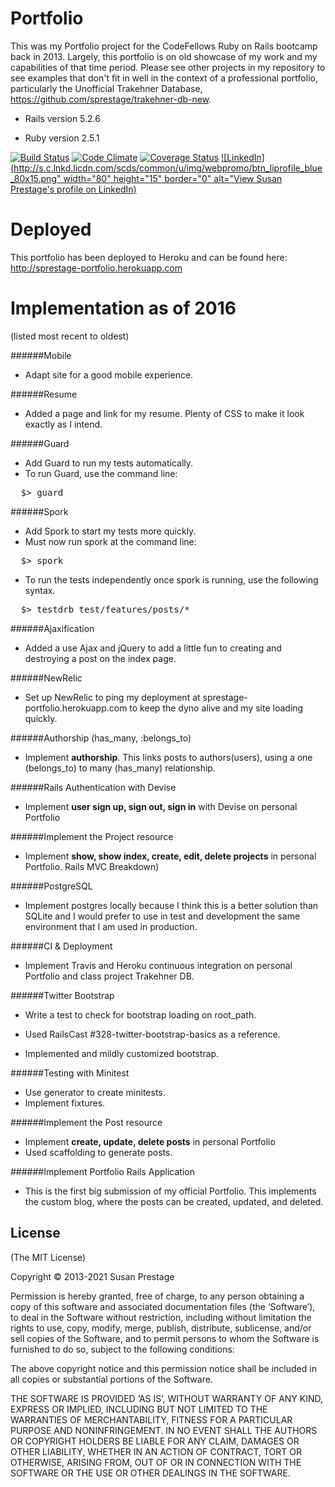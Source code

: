 Portfolio
=========
This was my Portfolio project for the CodeFellows Ruby on Rails bootcamp back in 2013.  Largely, this portfolio is on old showcase of my work and my capabilities of that time period.  Please see other projects in my repository to see examples that don't fit in well in the context of a professional portfolio, particularly the Unofficial Trakehner Database, https://github.com/sprestage/trakehner-db-new.

* Rails version 5.2.6

* Ruby version 2.5.1

[![Build Status](https://travis-ci.org/sprestage/portfolio.png?branch=master)](https://travis-ci.org/sprestage/Portfolio) [![Code Climate](https://codeclimate.com/github/sprestage/Portfolio.png)](https://codeclimate.com/github/sprestage/Portfolio) [![Coverage Status](https://coveralls.io/repos/sprestage/Portfolio/badge.png)](https://coveralls.io/r/sprestage/Portfolio)
[![LinkedIn](http://s.c.lnkd.licdn.com/scds/common/u/img/webpromo/btn_liprofile_blue_80x15.png" width="80" height="15" border="0" alt="View Susan Prestage's profile on LinkedIn)](http://www.linkedin.com/in/susanprestage)


Deployed
========
This portfolio has been deployed to Heroku and can be found here: http://sprestage-portfolio.herokuapp.com


Implementation as of 2016
=======
(listed most recent to oldest)

######Mobile
- Adapt site for a good mobile experience.

######Resume
- Added a page and link for my resume.  Plenty of CSS to make it look exactly as I intend.

######Guard
- Add Guard to run my tests automatically.
- To run Guard, use the command line:
<pre>
  $> guard
</pre>

######Spork
- Add Spork to start my tests more quickly.
- Must now run spork at the command line:
<pre>
  $> spork
</pre>
- To run the tests independently once spork is running, use the following syntax.
<pre>
  $> testdrb test/features/posts/*
</pre>

######Ajaxification
- Added a use Ajax and jQuery to add a little fun to creating and destroying a post on the index page.

######NewRelic
- Set up NewRelic to ping my deployment at sprestage-portfolio.herokuapp.com
to keep the dyno alive and my site loading quickly.

######Authorship (has_many, :belongs_to)
- Implement <b>authorship</b>.  This links posts to authors(users), using a one (belongs_to) to many (has_many) relationship.

######Rails Authentication with Devise
- Implement <b>user sign up, sign out, sign in</b> with Devise on personal Portfolio

######Implement the Project resource
- Implement <b>show, show index, create, edit, delete projects</b> in personal Portfolio.  Rails MVC Breakdown)

######PostgreSQL
- Implement postgres locally because I think this is a better solution than SQLite
and I would prefer to use in test and development the same environment that I
am used in production.

######CI & Deployment
- Implement Travis and Heroku continuous integration on personal Portfolio and class project Trakehner DB.

######Twitter Bootstrap
- Write a test to check for bootstrap loading on root_path.
- Used RailsCast #328-twitter-bootstrap-basics as a reference.

- Implemented and mildly customized bootstrap.

######Testing with Minitest
- Use generator to create minitests.
- Implement fixtures.

######Implement the Post resource
- Implement <b>create, update, delete posts</b> in personal Portfolio
- Used scaffolding to generate posts.

######Implement Portfolio Rails Application
- This is the first big submission of my official Portfolio.  This implements the custom blog, where the posts can be created, updated, and deleted.



## License
(The MIT License)

Copyright © 2013-2021 Susan Prestage

Permission is hereby granted, free of charge, to any person obtaining a copy of this software and associated documentation files (the ‘Software’), to deal in the Software without restriction, including without limitation the rights to use, copy, modify, merge, publish, distribute, sublicense, and/or sell copies of the Software, and to permit persons to whom the Software is furnished to do so, subject to the following conditions:

The above copyright notice and this permission notice shall be included in all copies or substantial portions of the Software.

THE SOFTWARE IS PROVIDED ‘AS IS’, WITHOUT WARRANTY OF ANY KIND, EXPRESS OR IMPLIED, INCLUDING BUT NOT LIMITED TO THE WARRANTIES OF MERCHANTABILITY, FITNESS FOR A PARTICULAR PURPOSE AND NONINFRINGEMENT. IN NO EVENT SHALL THE AUTHORS OR COPYRIGHT HOLDERS BE LIABLE FOR ANY CLAIM, DAMAGES OR OTHER LIABILITY, WHETHER IN AN ACTION OF CONTRACT, TORT OR OTHERWISE, ARISING FROM, OUT OF OR IN CONNECTION WITH THE SOFTWARE OR THE USE OR OTHER DEALINGS IN THE SOFTWARE.
